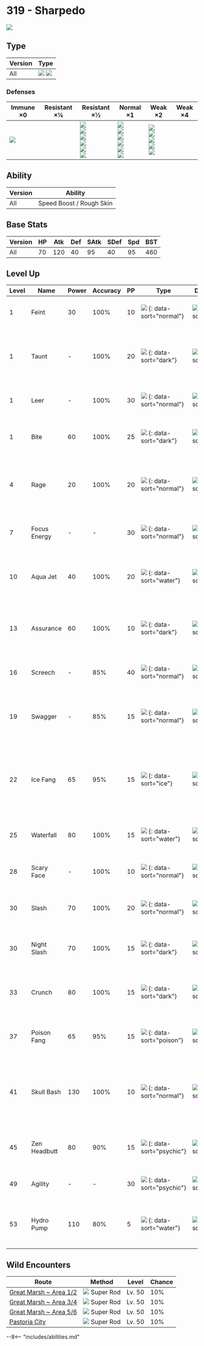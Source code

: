 # 319 - Sharpedo
![][319]

## Type

Version | Type
---     | ---
All     | ![][water]  ![][dark]

### Defenses

Immune ×0        | Resistant ×¼ | Resistant ×½                                                                     | Normal ×1                                                                                | Weak ×2                                                                    | Weak ×4
---              | ---          | ---                                                                              | ---                                                                                      | ---                                                                        | ---
![][psychic]<br> | &nbsp;       | ![][ghost]<br>![][steel]<br>![][fire]<br>![][water]<br>![][ice]<br>![][dark]<br> | ![][normal]<br>![][flying]<br>![][poison]<br>![][ground]<br>![][rock]<br>![][dragon]<br> | ![][fighting]<br>![][bug]<br>![][grass]<br>![][electric]<br>![][fairy]<br> | &nbsp;

## Ability

Version | Ability
---     | ---
All     | Speed Boost / Rough Skin

## Base Stats

Version | HP  | Atk | Def | SAtk | SDef | Spd | BST
---     | --- | --- | --- | ---  | ---  | --- | ---
All     | 70  | 120 | 40  | 95   | 40   | 95  | 460

## Level Up

Level | Name         | Power | Accuracy | PP  | Type                                 | Damage Class                           | Description
---   | ---          | ---   | ---      | --- | ---                                  | ---                                    | ---
1     | Feint        | 30    | 100%     | 10  | ![][normal] {: data-sort="normal"}   | ![][physical] {: data-sort="physical"} | Hits through Protect and Detect.
1     | Taunt        | -     | 100%     | 20  | ![][dark] {: data-sort="dark"}       | ![][status] {: data-sort="status"}     | For the next few turns, the target can only use damaging moves.
1     | Leer         | -     | 100%     | 30  | ![][normal] {: data-sort="normal"}   | ![][status] {: data-sort="status"}     | Lowers the target's Defense by one stage.
1     | Bite         | 60    | 100%     | 25  | ![][dark] {: data-sort="dark"}       | ![][physical] {: data-sort="physical"} | Has a 30% chance to make the target flinch.
4     | Rage         | 20    | 100%     | 20  | ![][normal] {: data-sort="normal"}   | ![][physical] {: data-sort="physical"} | If the user is hit after using this move, its Attack rises by one stage.
7     | Focus Energy | -     | -        | 30  | ![][normal] {: data-sort="normal"}   | ![][status] {: data-sort="status"}     | Increases the user's chance to score a critical hit.
10    | Aqua Jet     | 40    | 100%     | 20  | ![][water] {: data-sort="water"}     | ![][physical] {: data-sort="physical"} | Inflicts regular damage with no additional effect.
13    | Assurance    | 60    | 100%     | 10  | ![][dark] {: data-sort="dark"}       | ![][physical] {: data-sort="physical"} | Power is doubled if the target has already received damage this turn.
16    | Screech      | -     | 85%      | 40  | ![][normal] {: data-sort="normal"}   | ![][status] {: data-sort="status"}     | Lowers the target's Defense by two stages.
19    | Swagger      | -     | 85%      | 15  | ![][normal] {: data-sort="normal"}   | ![][status] {: data-sort="status"}     | Raises the target's Attack by two stages and confuses the target.
22    | Ice Fang     | 65    | 95%      | 15  | ![][ice] {: data-sort="ice"}         | ![][physical] {: data-sort="physical"} | Has a 10% chance to freeze the target and a 10% chance to make the target flinch.
25    | Waterfall    | 80    | 100%     | 15  | ![][water] {: data-sort="water"}     | ![][physical] {: data-sort="physical"} | Has a 20% chance to make the target flinch.
28    | Scary Face   | -     | 100%     | 10  | ![][normal] {: data-sort="normal"}   | ![][status] {: data-sort="status"}     | Lowers the target's Speed by two stages.
30    | Slash        | 70    | 100%     | 20  | ![][normal] {: data-sort="normal"}   | ![][physical] {: data-sort="physical"} | Has an increased chance for a critical hit.
30    | Night Slash  | 70    | 100%     | 15  | ![][dark] {: data-sort="dark"}       | ![][physical] {: data-sort="physical"} | Has an increased chance for a critical hit.
33    | Crunch       | 80    | 100%     | 15  | ![][dark] {: data-sort="dark"}       | ![][physical] {: data-sort="physical"} | Has a 20% chance to lower the target's Defense by one stage.
37    | Poison Fang  | 65    | 95%      | 15  | ![][poison] {: data-sort="poison"}   | ![][physical] {: data-sort="physical"} | Has a 50% chance to badly poison the target.
41    | Skull Bash   | 130   | 100%     | 10  | ![][normal] {: data-sort="normal"}   | ![][physical] {: data-sort="physical"} | Raises the user's Defense by one stage.  User charges for one turn before attacking.
45    | Zen Headbutt | 80    | 90%      | 15  | ![][psychic] {: data-sort="psychic"} | ![][physical] {: data-sort="physical"} | Has a 20% chance to make the target flinch.
49    | Agility      | -     | -        | 30  | ![][psychic] {: data-sort="psychic"} | ![][status] {: data-sort="status"}     | Raises the user's Speed by two stages.
53    | Hydro Pump   | 110   | 80%      | 5   | ![][water] {: data-sort="water"}     | ![][special] {: data-sort="special"}   | Inflicts regular damage with no additional effect.

## Wild Encounters

Route                    | Method                   | Level  | Chance
---                      | ---                      | ---    | ---
[Great Marsh ~ Area 1/2] | ![][super-rod] Super Rod | Lv. 50 | 10%
[Great Marsh ~ Area 3/4] | ![][super-rod] Super Rod | Lv. 50 | 10%
[Great Marsh ~ Area 5/6] | ![][super-rod] Super Rod | Lv. 50 | 10%
[Pastoria City]          | ![][super-rod] Super Rod | Lv. 50 | 10%

--8<-- "includes/abilities.md"

[super-rod]: ../img/items/super-rod.png
[319]: ../img/pokemon/319.png
[normal]: ../img/types/normal.png
[fire]: ../img/types/fire.png
[fighting]: ../img/types/fighting.png
[water]: ../img/types/water.png
[flying]: ../img/types/flying.png
[grass]: ../img/types/grass.png
[poison]: ../img/types/poison.png
[electric]: ../img/types/electric.png
[ground]: ../img/types/ground.png
[psychic]: ../img/types/psychic.png
[rock]: ../img/types/rock.png
[ice]: ../img/types/ice.png
[bug]: ../img/types/bug.png
[dragon]: ../img/types/dragon.png
[ghost]: ../img/types/ghost.png
[dark]: ../img/types/dark.png
[steel]: ../img/types/steel.png
[fairy]: ../img/types/fairy.png
[physical]: ../img/types/physical.png
[special]: ../img/types/special.png
[status]: ../img/types/status.png
[Great Marsh ~ Area 1/2]: ../../wild_pokemon/great_marsh__area_1_2/
[Great Marsh ~ Area 3/4]: ../../wild_pokemon/great_marsh__area_3_4/
[Great Marsh ~ Area 5/6]: ../../wild_pokemon/great_marsh__area_5_6/
[Pastoria City]: ../../wild_pokemon/pastoria_city/
